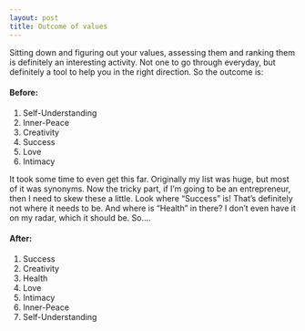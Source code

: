 ```yaml
---
layout: post
title: Outcome of values
---
```

Sitting down and figuring out your values, assessing them and ranking them is definitely an interesting activity. Not one to go through everyday, but definitely a tool to help you in the right direction. So the outcome is:

#### Before:
1. Self-Understanding
1. Inner-Peace
1. Creativity
1. Success
1. Love
1. Intimacy

It took some time to even get this far. Originally my list was huge, but most of it was synonyms. Now the tricky part, if I’m going to be an entrepreneur, then I need to skew these a little. Look where “Success” is! That’s definitely not where it needs to be. And where is “Health” in there? I don’t even have it on my radar, which it should be. So….

#### After:
1. Success
1. Creativity
1. Health
1. Love
1. Intimacy
1. Inner-Peace
1. Self-Understanding
